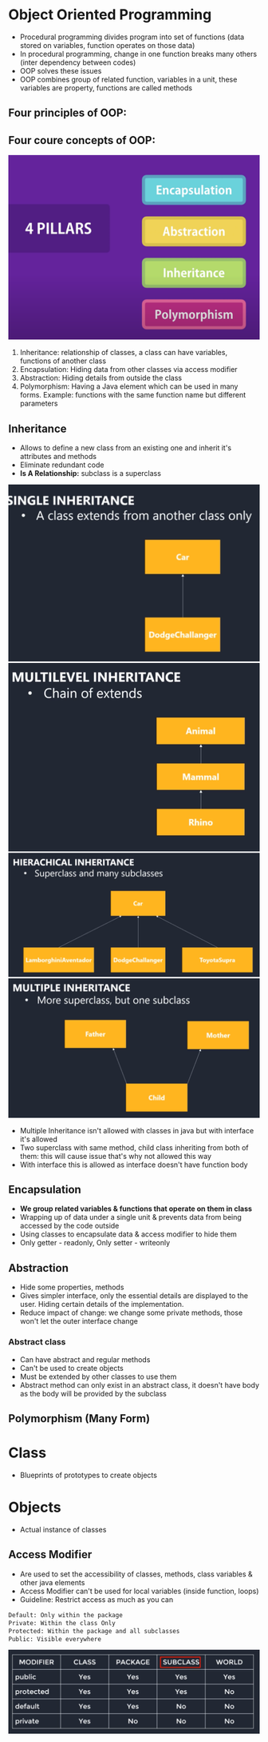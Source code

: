 # Object Oriented Programming
- Procedural programming divides program into set of functions (data stored on variables, function operates on those data)
- In procedural programming, change in one function breaks many others (inter dependency between codes)
- OOP solves these issues
- OOP combines group of related function, variables in a unit, these variables are property, functions are called methods 
 
## Four principles of OOP: 
## Four coure concepts of OOP:
<img src="img/25.png">

1. Inheritance: relationship of classes, a class can have variables, functions of another class
2. Encapsulation: Hiding data from other classes via access modifier
3. Abstraction: Hiding details from outside the class
4. Polymorphism: Having a Java element which can be used in many forms. Example: functions with the same function name but different parameters

## Inheritance
- Allows to define a new class from an existing one and inherit it's attributes and methods
- Eliminate redundant code
- **Is A Relationship:** subclass is a superclass

<img src="img/21.png">

<img src="img/22.png">

<img src="img/23.png">

<img src="img/24.png">

- Multiple Inheritance isn't allowed with classes in java but with interface it's allowed
- Two superclass with same method, child class inheriting from both of them: this will cause issue that's why not allowed this way
- With interface this is allowed as interface doesn't have function body

## Encapsulation
- **We group related variables & functions that operate on them in class** 
- Wrapping up of data under a single unit & prevents data from being accessed by the code outside
- Using classes to encapsulate data & access modifier to hide them
- Only getter - readonly, Only setter - writeonly

## Abstraction 
- Hide some properties, methods 
- Gives simpler interface, only the essential details are displayed to the user. Hiding certain details of the implementation.
- Reduce impact of change: we change some private methods, those won't let the outer interface change
### Abstract class
- Can have abstract and regular methods 
- Can't be used to create objects 
- Must be extended by other classes to use them 
- Abstract method can only exist in an abstract class, it doesn't have body as the body will be provided by the subclass

## Polymorphism (Many Form)


# Class 
- Blueprints of prototypes to create objects
# Objects 
- Actual instance of classes

## Access Modifier
- Are used to set the accessibility of classes, methods, class variables & other java elements
- Access Modifier can't be used for local variables (inside function, loops)
- Guideline: Restrict access as much as you can
```
Default: Only within the package
Private: Within the class Only
Protected: Within the package and all subclasses
Public: Visible everywhere
```
<img src="img/20.png">

